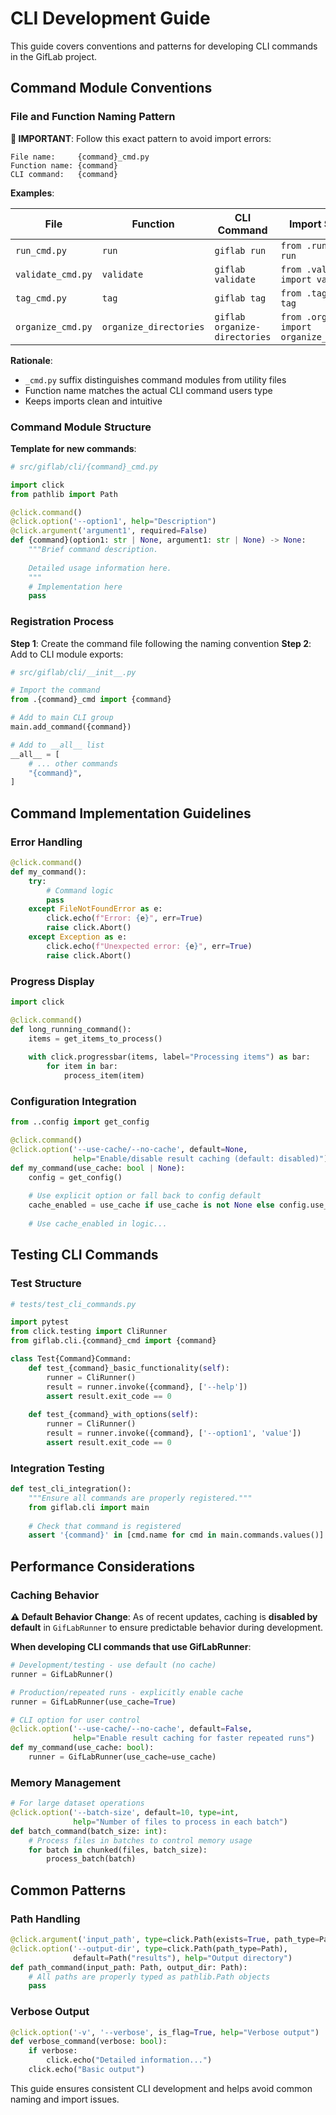 # CLI Development Guide

This guide covers conventions and patterns for developing CLI commands in the GifLab project.

## Command Module Conventions

### File and Function Naming Pattern

**🚨 IMPORTANT**: Follow this exact pattern to avoid import errors:

```
File name:     {command}_cmd.py
Function name: {command} 
CLI command:   {command}
```

**Examples**:

| File | Function | CLI Command | Import Statement |
|------|----------|-------------|------------------|
| `run_cmd.py` | `run` | `giflab run` | `from .run_cmd import run` |
| `validate_cmd.py` | `validate` | `giflab validate` | `from .validate_cmd import validate` |
| `tag_cmd.py` | `tag` | `giflab tag` | `from .tag_cmd import tag` |
| `organize_cmd.py` | `organize_directories` | `giflab organize-directories` | `from .organize_cmd import organize_directories` |

**Rationale**: 
- `_cmd.py` suffix distinguishes command modules from utility files
- Function name matches the actual CLI command users type
- Keeps imports clean and intuitive

### Command Module Structure

**Template for new commands**:

```python
# src/giflab/cli/{command}_cmd.py

import click
from pathlib import Path

@click.command()
@click.option('--option1', help="Description")
@click.argument('argument1', required=False)
def {command}(option1: str | None, argument1: str | None) -> None:
    """Brief command description.
    
    Detailed usage information here.
    """
    # Implementation here
    pass
```

### Registration Process

**Step 1**: Create the command file following the naming convention
**Step 2**: Add to CLI module exports:

```python
# src/giflab/cli/__init__.py

# Import the command
from .{command}_cmd import {command}

# Add to main CLI group  
main.add_command({command})

# Add to __all__ list
__all__ = [
    # ... other commands
    "{command}",
]
```

## Command Implementation Guidelines

### Error Handling
```python
@click.command()
def my_command():
    try:
        # Command logic
        pass
    except FileNotFoundError as e:
        click.echo(f"Error: {e}", err=True)
        raise click.Abort()
    except Exception as e:
        click.echo(f"Unexpected error: {e}", err=True) 
        raise click.Abort()
```

### Progress Display
```python
import click

@click.command()
def long_running_command():
    items = get_items_to_process()
    
    with click.progressbar(items, label="Processing items") as bar:
        for item in bar:
            process_item(item)
```

### Configuration Integration
```python
from ..config import get_config

@click.command()
@click.option('--use-cache/--no-cache', default=None, 
              help="Enable/disable result caching (default: disabled)")
def my_command(use_cache: bool | None):
    config = get_config()
    
    # Use explicit option or fall back to config default
    cache_enabled = use_cache if use_cache is not None else config.use_cache
    
    # Use cache_enabled in logic...
```

## Testing CLI Commands

### Test Structure
```python
# tests/test_cli_commands.py

import pytest
from click.testing import CliRunner
from giflab.cli.{command}_cmd import {command}

class Test{Command}Command:
    def test_{command}_basic_functionality(self):
        runner = CliRunner()
        result = runner.invoke({command}, ['--help'])
        assert result.exit_code == 0
        
    def test_{command}_with_options(self):
        runner = CliRunner()
        result = runner.invoke({command}, ['--option1', 'value'])
        assert result.exit_code == 0
```

### Integration Testing
```python
def test_cli_integration():
    """Ensure all commands are properly registered."""
    from giflab.cli import main
    
    # Check that command is registered
    assert '{command}' in [cmd.name for cmd in main.commands.values()]
```

## Performance Considerations

### Caching Behavior

**⚠️ Default Behavior Change**: As of recent updates, caching is **disabled by default** in `GifLabRunner` to ensure predictable behavior during development.

**When developing CLI commands that use GifLabRunner**:

```python
# Development/testing - use default (no cache)
runner = GifLabRunner()

# Production/repeated runs - explicitly enable cache
runner = GifLabRunner(use_cache=True)

# CLI option for user control
@click.option('--use-cache/--no-cache', default=False,
              help="Enable result caching for faster repeated runs")
def my_command(use_cache: bool):
    runner = GifLabRunner(use_cache=use_cache)
```

### Memory Management
```python
# For large dataset operations
@click.option('--batch-size', default=10, type=int,
              help="Number of files to process in each batch")
def batch_command(batch_size: int):
    # Process files in batches to control memory usage
    for batch in chunked(files, batch_size):
        process_batch(batch)
```

## Common Patterns

### Path Handling
```python
@click.argument('input_path', type=click.Path(exists=True, path_type=Path))
@click.option('--output-dir', type=click.Path(path_type=Path), 
              default=Path("results"), help="Output directory")
def path_command(input_path: Path, output_dir: Path):
    # All paths are properly typed as pathlib.Path objects
    pass
```

### Verbose Output
```python
@click.option('-v', '--verbose', is_flag=True, help="Verbose output")
def verbose_command(verbose: bool):
    if verbose:
        click.echo("Detailed information...")
    click.echo("Basic output")
```

This guide ensures consistent CLI development and helps avoid common naming and import issues.